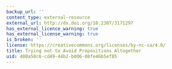 ```yaml
---
backup_url: ''
content_type: external-resource
external_url: http://dx.doi.org/10.2307/3171297
has_external_licence_warning: true
has_external_license_warning: true
is_broken: ''
license: https://creativecommons.org/licenses/by-nc-sa/4.0/
title: Trying not to Avoid Propositions Altogether
uid: 400a58c6-cd49-44b2-b006-08fe46b5ef85
---
```

